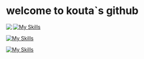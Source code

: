 # welcome to kouta`s github
<div>

<a href="https://github.com/anuraghazra/github-readme-stats">
  <img align="left" src="https://github-readme-stats.vercel.app/api/top-langs/?username=kouta222" />
</a>               
</div>  

                    

[![My Skills](https://skillicons.dev/icons?i=js,ts,php,html,css,go,java)](https://skillicons.dev)

[![My Skills](https://skillicons.dev/icons?i=react,nextjs,nest,laravel)](https://skillicons.dev)

[![My Skills](https://skillicons.dev/icons?i=docker,firebase,graphql)](https://skillicons.dev)

<!--
**kouta222/kouta222** is a ✨ _special_ ✨ repository because its `README.md` (this file) appears on your GitHub profile.

Here are some ideas to get you started:

- 🔭 I’m currently working on ...
- 🌱 I’m currently learning ...
- 👯 I’m looking to collaborate on ...
- 🤔 I’m looking for help with ...
- 💬 Ask me about ...
- 📫 How to reach me: ...
- 😄 Pronouns: ...
- ⚡ Fun fact: ...
-->
